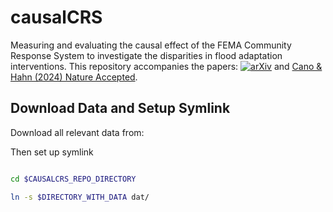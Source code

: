 # causalCRS
Measuring and evaluating the causal effect of the FEMA Community Response System to investigate 
the disparities in flood adaptation interventions. 
This repository accompanies the papers: 
[![arXiv](https://img.shields.io/badge/arxiv-2312.03843-b31b1b.svg)](https://arxiv.org/abs/2312.03843)
and [Cano & Hahn (2024) Nature Accepted]().


## Download Data and Setup Symlink
Download all relevant data from: 


Then set up symlink 
```bash

cd $CAUSALCRS_REPO_DIRECTORY 

ln -s $DIRECTORY_WITH_DATA dat/
```


